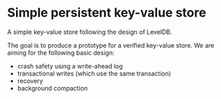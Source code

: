 # Simple persistent key-value store

A simple key-value store following the design of LevelDB.

The goal is to produce a prototype for a verified key-value store. We are aiming for the following basic design:
- crash safety using a write-ahead log
- transactional writes (which use the same transaction)
- recovery
- background compaction
